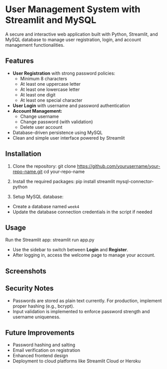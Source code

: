 # User Management System with Streamlit and MySQL

A secure and interactive web application built with Python, Streamlit, and MySQL database to manage user registration, login, and account management functionalities.

## Features
- **User Registration** with strong password policies:
  - Minimum 8 characters
  - At least one uppercase letter
  - At least one lowercase letter
  - At least one digit
  - At least one special character
- **User Login** with username and password authentication
- **Account Management:**
  - Change username
  - Change password (with validation)
  - Delete user account
- Database-driven persistence using MySQL
- Clean and simple user interface powered by Streamlit

## Installation

1. Clone the repository:
git clone https://github.com/yourusername/your-repo-name.git
cd your-repo-name

2. Install the required packages:
pip install streamlit mysql-connector-python


3. Setup MySQL database:
- Create a database named `week4`
- Update the database connection credentials in the script if needed

## Usage

Run the Streamlit app:
streamlit run app.py


- Use the sidebar to switch between **Login** and **Register**.
- After logging in, access the welcome page to manage your account.

## Screenshots



## Security Notes

- Passwords are stored as plain text currently. For production, implement proper hashing (e.g., bcrypt).
- Input validation is implemented to enforce password strength and username uniqueness.

## Future Improvements

- Password hashing and salting
- Email verification on registration
- Enhanced frontend design
- Deployment to cloud platforms like Streamlit Cloud or Heroku



